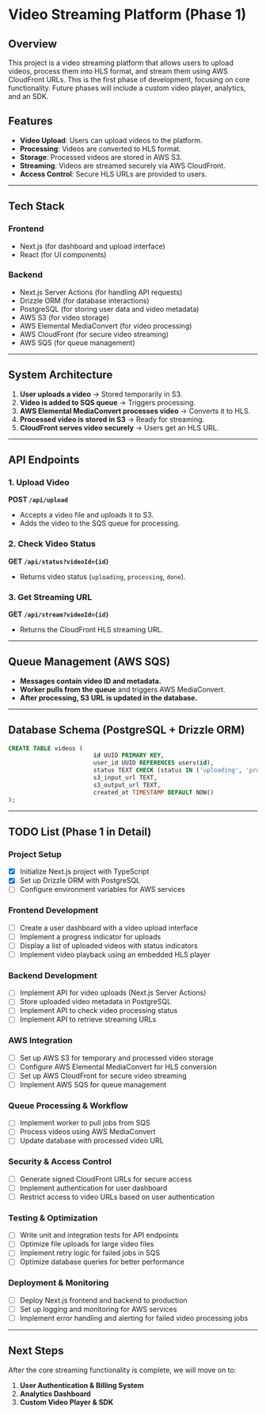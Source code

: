 # Video Streaming Platform (Phase 1)

## Overview

This project is a video streaming platform that allows users to upload videos, process them into HLS format, and stream them using AWS CloudFront URLs. This is the first phase of development, focusing on core functionality. Future phases will include a custom video player, analytics, and an SDK.

## Features

- **Video Upload**: Users can upload videos to the platform.
- **Processing**: Videos are converted to HLS format.
- **Storage**: Processed videos are stored in AWS S3.
- **Streaming**: Videos are streamed securely via AWS CloudFront.
- **Access Control**: Secure HLS URLs are provided to users.

---

## Tech Stack

### **Frontend**

- Next.js (for dashboard and upload interface)
- React (for UI components)

### **Backend**

- Next.js Server Actions (for handling API requests)
- Drizzle ORM (for database interactions)
- PostgreSQL (for storing user data and video metadata)
- AWS S3 (for video storage)
- AWS Elemental MediaConvert (for video processing)
- AWS CloudFront (for secure video streaming)
- AWS SQS (for queue management)

---

## System Architecture

1. **User uploads a video** → Stored temporarily in S3.
2. **Video is added to SQS queue** → Triggers processing.
3. **AWS Elemental MediaConvert processes video** → Converts it to HLS.
4. **Processed video is stored in S3** → Ready for streaming.
5. **CloudFront serves video securely** → Users get an HLS URL.

---

## API Endpoints

### **1. Upload Video**

**POST `/api/upload`**

- Accepts a video file and uploads it to S3.
- Adds the video to the SQS queue for processing.

### **2. Check Video Status**

**GET `/api/status?videoId={id}`**

- Returns video status (`uploading`, `processing`, `done`).

### **3. Get Streaming URL**

**GET `/api/stream?videoId={id}`**

- Returns the CloudFront HLS streaming URL.

---

## Queue Management (AWS SQS)

- **Messages contain video ID and metadata.**
- **Worker pulls from the queue** and triggers AWS MediaConvert.
- **After processing, S3 URL is updated in the database.**

---

## Database Schema (PostgreSQL + Drizzle ORM)

```sql
CREATE TABLE videos (
                        id UUID PRIMARY KEY,
                        user_id UUID REFERENCES users(id),
                        status TEXT CHECK (status IN ('uploading', 'processing', 'done')),
                        s3_input_url TEXT,
                        s3_output_url TEXT,
                        created_at TIMESTAMP DEFAULT NOW()
);
```

---

## TODO List (Phase 1 in Detail)

### **Project Setup**

- [x] Initialize Next.js project with TypeScript
- [x] Set up Drizzle ORM with PostgreSQL
- [ ] Configure environment variables for AWS services

### **Frontend Development**

- [ ] Create a user dashboard with a video upload interface
- [ ] Implement a progress indicator for uploads
- [ ] Display a list of uploaded videos with status indicators
- [ ] Implement video playback using an embedded HLS player

### **Backend Development**

- [ ] Implement API for video uploads (Next.js Server Actions)
- [ ] Store uploaded video metadata in PostgreSQL
- [ ] Implement API to check video processing status
- [ ] Implement API to retrieve streaming URLs

### **AWS Integration**

- [ ] Set up AWS S3 for temporary and processed video storage
- [ ] Configure AWS Elemental MediaConvert for HLS conversion
- [ ] Set up AWS CloudFront for secure video streaming
- [ ] Implement AWS SQS for queue management

### **Queue Processing & Workflow**

- [ ] Implement worker to pull jobs from SQS
- [ ] Process videos using AWS MediaConvert
- [ ] Update database with processed video URL

### **Security & Access Control**

- [ ] Generate signed CloudFront URLs for secure access
- [ ] Implement authentication for user dashboard
- [ ] Restrict access to video URLs based on user authentication

### **Testing & Optimization**

- [ ] Write unit and integration tests for API endpoints
- [ ] Optimize file uploads for large video files
- [ ] Implement retry logic for failed jobs in SQS
- [ ] Optimize database queries for better performance

### **Deployment & Monitoring**

- [ ] Deploy Next.js frontend and backend to production
- [ ] Set up logging and monitoring for AWS services
- [ ] Implement error handling and alerting for failed video processing jobs

---

## Next Steps

After the core streaming functionality is complete, we will move on to:

1. **User Authentication & Billing System**
2. **Analytics Dashboard**
3. **Custom Video Player & SDK**
